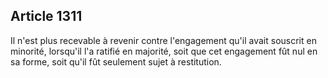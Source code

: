 Article 1311
----
Il n'est plus recevable à revenir contre l'engagement qu'il avait souscrit en
minorité, lorsqu'il l'a ratifié en majorité, soit que cet engagement fût nul en
sa forme, soit qu'il fût seulement sujet à restitution.
